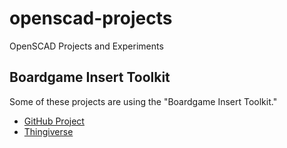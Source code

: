 # openscad-projects

OpenSCAD Projects and Experiments

## Boardgame Insert Toolkit

Some of these projects are using the "Boardgame Insert Toolkit."

- [GitHub Project](https://github.com/dppdppd/The-Boardgame-Insert-Toolkit)
- [Thingiverse](https://www.thingiverse.com/thing:3405465)
